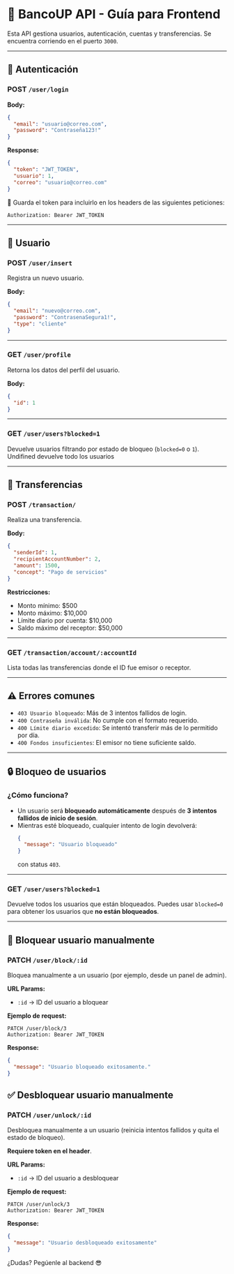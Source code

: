 
# 📡 BancoUP API - Guía para Frontend

Esta API gestiona usuarios, autenticación, cuentas y transferencias. Se encuentra corriendo en el puerto `3000`.

---

## 🔐 Autenticación

### POST `/user/login`

**Body:**
```json
{
  "email": "usuario@correo.com",
  "password": "Contraseña123!"
}
```

**Response:**
```json
{
  "token": "JWT_TOKEN",
  "usuario": 1,
  "correo": "usuario@correo.com"
}
```

🔑 Guarda el token para incluirlo en los headers de las siguientes peticiones:

```
Authorization: Bearer JWT_TOKEN
```

---

## 👤 Usuario

### POST `/user/insert`

Registra un nuevo usuario.

**Body:**
```json
{
  "email": "nuevo@correo.com",
  "password": "ContrasenaSegura1!",
  "type": "cliente"
}
```

---

### GET `/user/profile`

Retorna los datos del perfil del usuario.

**Body:**
```json
{
  "id": 1
}
```

---

### GET `/user/users?blocked=1`

Devuelve usuarios filtrando por estado de bloqueo (`blocked=0` o `1`).
Undifined devuelve todo los usuarios

---

## 💸 Transferencias

### POST `/transaction/`

Realiza una transferencia.

**Body:**
```json
{
  "senderId": 1,
  "recipientAccountNumber": 2,
  "amount": 1500,
  "concept": "Pago de servicios"
}
```

**Restricciones:**
- Monto mínimo: $500
- Monto máximo: $10,000
- Límite diario por cuenta: $10,000
- Saldo máximo del receptor: $50,000

---

### GET `/transaction/account/:accountId`

Lista todas las transferencias donde el ID fue emisor o receptor.

---

## ⚠️ Errores comunes

- `403 Usuario bloqueado`: Más de 3 intentos fallidos de login.
- `400 Contraseña inválida`: No cumple con el formato requerido.
- `400 Límite diario excedido`: Se intentó transferir más de lo permitido por día.
- `400 Fondos insuficientes`: El emisor no tiene suficiente saldo.

---
## 🔒 Bloqueo de usuarios

### ¿Cómo funciona?

- Un usuario será **bloqueado automáticamente** después de **3 intentos fallidos de inicio de sesión**.
- Mientras esté bloqueado, cualquier intento de login devolverá:
  ```json
  {
    "message": "Usuario bloqueado"
  }
  ```
  con status `403`.

---

### GET `/user/users?blocked=1`

Devuelve todos los usuarios que están bloqueados. Puedes usar `blocked=0` para obtener los usuarios que **no están bloqueados**.

---

## 🛑 Bloquear usuario manualmente

### PATCH `/user/block/:id`

Bloquea manualmente a un usuario (por ejemplo, desde un panel de admin).



**URL Params:**
- `:id` → ID del usuario a bloquear

**Ejemplo de request:**
```
PATCH /user/block/3
Authorization: Bearer JWT_TOKEN
```

**Response:**
```json
{
  "message": "Usuario bloqueado exitosamente."
}
```


## ✅ Desbloquear usuario manualmente

### PATCH `/user/unlock/:id`

Desbloquea manualmente a un usuario (reinicia intentos fallidos y quita el estado de bloqueo).

**Requiere token en el header**.

**URL Params:**
- `:id` → ID del usuario a desbloquear

**Ejemplo de request:**
```
PATCH /user/unlock/3
Authorization: Bearer JWT_TOKEN
```

**Response:**
```json
{
  "message": "Usuario desbloqueado exitosamente"
}
```
¿Dudas? Pegúenle al backend 😎
